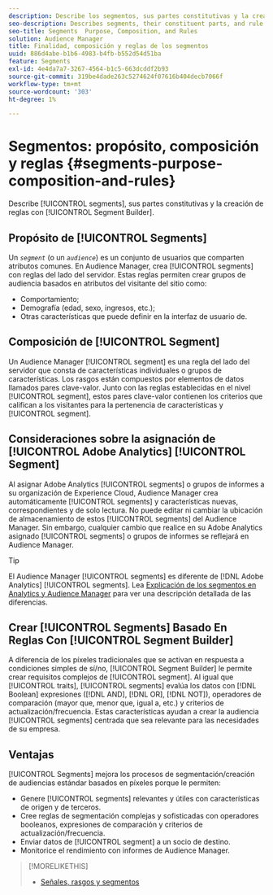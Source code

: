 ```yaml
---
description: Describe los segmentos, sus partes constitutivas y la creación de reglas con el Generador de segmentos.
seo-description: Describes segments, their constituent parts, and rule creation with Segment Builder.
seo-title: Segments  Purpose, Composition, and Rules
solution: Audience Manager
title: Finalidad, composición y reglas de los segmentos
uuid: 886d4abe-b1b6-4983-b4fb-b552d54d51ba
feature: Segments
exl-id: 4e4da7a7-3267-4564-b1c5-663dcddf2b93
source-git-commit: 319be4dade263c5274624f07616b404decb7066f
workflow-type: tm+mt
source-wordcount: '303'
ht-degree: 1%

---
```


# Segmentos: propósito, composición y reglas {#segments-purpose-composition-and-rules}

Describe [!UICONTROL segments], sus partes constitutivas y la creación de reglas con [!UICONTROL Segment Builder].

## Propósito de [!UICONTROL Segments]

Un *`segment`* (o un *`audience`*) es un conjunto de usuarios que comparten atributos comunes. En Audience Manager, crea [!UICONTROL segments] con reglas del lado del servidor. Estas reglas permiten crear grupos de audiencia basados en atributos del visitante del sitio como:

* Comportamiento;
* Demografía (edad, sexo, ingresos, etc.);
* Otras características que puede definir en la interfaz de usuario de.

## Composición de [!UICONTROL Segment]

Un Audience Manager [!UICONTROL segment] es una regla del lado del servidor que consta de características individuales o grupos de características. Los rasgos están compuestos por elementos de datos llamados pares clave-valor. Junto con las reglas establecidas en el nivel [!UICONTROL segment], estos pares clave-valor contienen los criterios que califican a los visitantes para la pertenencia de características y [!UICONTROL segment].

## Consideraciones sobre la asignación de [!UICONTROL Adobe Analytics] [!UICONTROL Segment]

Al asignar Adobe Analytics [!UICONTROL segments] o grupos de informes a su organización de Experience Cloud, Audience Manager crea automáticamente [!UICONTROL segments] y características nuevas, correspondientes y de solo lectura. No puede editar ni cambiar la ubicación de almacenamiento de estos [!UICONTROL segments] del Audience Manager. Sin embargo, cualquier cambio que realice en su Adobe Analytics asignado [!UICONTROL segments] o grupos de informes se reflejará en Audience Manager.

>[!TIP]
>
>El Audience Manager [!UICONTROL segments] es diferente de [!DNL Adobe Analytics] [!UICONTROL segments]. Lea [Explicación de los segmentos en Analytics y Audience Manager](https://experienceleague.adobe.com/docs/analytics/integration/audience-analytics/audience-analytics-workflow/aam-analytics-segments.html?lang=es) para ver una descripción detallada de las diferencias.

## Crear [!UICONTROL Segments] Basado En Reglas Con [!UICONTROL Segment Builder]

A diferencia de los píxeles tradicionales que se activan en respuesta a condiciones simples de sí/no, [!UICONTROL Segment Builder] le permite crear requisitos complejos de [!UICONTROL segment]. Al igual que [!UICONTROL traits], [!UICONTROL segments] evalúa los datos con [!DNL Boolean] expresiones ([!DNL AND], [!DNL OR], [!DNL NOT]), operadores de comparación (mayor que, menor que, igual a, etc.) y criterios de actualización/frecuencia. Estas características ayudan a crear la audiencia [!UICONTROL segments] centrada que sea relevante para las necesidades de su empresa.

## Ventajas

[!UICONTROL Segments] mejora los procesos de segmentación/creación de audiencias estándar basados en píxeles porque le permiten:

* Genere [!UICONTROL segments] relevantes y útiles con características de origen y de terceros.
* Cree reglas de segmentación complejas y sofisticadas con operadores booleanos, expresiones de comparación y criterios de actualización/frecuencia.
* Enviar datos de [!UICONTROL segment] a un socio de destino.
* Monitorice el rendimiento con informes de Audience Manager.

>[!MORELIKETHIS]
>
>* [Señales, rasgos y segmentos](../../reference/signal-trait-segment.md)
